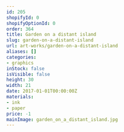 ```yaml
---
id: 205
shopifyId: 0
shopifyOptionId: 0
order: 364
title: Garden on a distant island
slug: garden-on-a-distant-island
url: art-works/garden-on-a-distant-island
aliases: []
categories:
- graphics
inStock: false
isVisible: false
height: 30
width: 21
date: 2017-01-01T00:00:00Z
materials:
- ink
- paper
price: -1
mainImage: garden_on_a_distant_island.jpg
---
```

